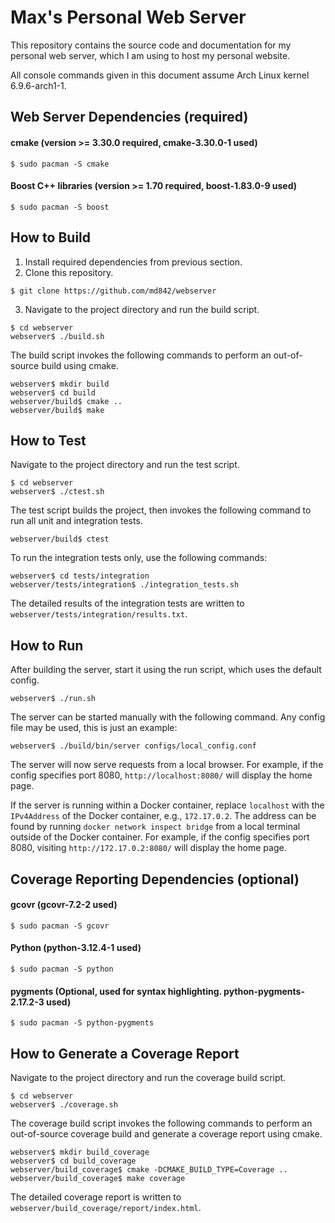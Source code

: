 # Max's Personal Web Server
This repository contains the source code and documentation for my personal web server, which I am using to host my personal website.

All console commands given in this document assume Arch Linux kernel 6.9.6-arch1-1.

## Web Server Dependencies (required)

#### cmake (version >= 3.30.0 required, cmake-3.30.0-1 used)
```console
$ sudo pacman -S cmake
```

#### Boost C++ libraries (version >= 1.70 required, boost-1.83.0-9 used)
```console
$ sudo pacman -S boost
```

## How to Build
1. Install required dependencies from previous section.
2. Clone this repository.
```console
$ git clone https://github.com/md842/webserver
```
3. Navigate to the project directory and run the build script.
```console
$ cd webserver
webserver$ ./build.sh
```
The build script invokes the following commands to perform an out-of-source build using cmake.
```console
webserver$ mkdir build
webserver$ cd build
webserver/build$ cmake ..
webserver/build$ make
```

## How to Test
Navigate to the project directory and run the test script.
```console
$ cd webserver
webserver$ ./ctest.sh
```

The test script builds the project, then invokes the following command to run all unit and integration tests.
```console
webserver/build$ ctest
```

To run the integration tests only, use the following commands:
```console
webserver$ cd tests/integration
webserver/tests/integration$ ./integration_tests.sh
```
The detailed results of the integration tests are written to `webserver/tests/integration/results.txt`.

## How to Run
After building the server, start it using the run script, which uses the default config.
```console
webserver$ ./run.sh
```

The server can be started manually with the following command. Any config file may be used, this is just an example:
```console
webserver$ ./build/bin/server configs/local_config.conf
```

The server will now serve requests from a local browser. For example, if the config specifies port 8080, `http://localhost:8080/` will display the home page. 

If the server is running within a Docker container, replace `localhost` with the `IPv4Address` of the Docker container, e.g., `172.17.0.2`. The address can be found by running `docker network inspect bridge` from a local terminal outside of the Docker container. For example, if the config specifies port 8080, visiting `http://172.17.0.2:8080/` will display the home page. 

## Coverage Reporting Dependencies (optional)

#### gcovr (gcovr-7.2-2 used)
```console
$ sudo pacman -S gcovr
```

#### Python (python-3.12.4-1 used)
```console
$ sudo pacman -S python
```

#### pygments (Optional, used for syntax highlighting. python-pygments-2.17.2-3 used)
```console
$ sudo pacman -S python-pygments
```

## How to Generate a Coverage Report
Navigate to the project directory and run the coverage build script.
```console
$ cd webserver
webserver$ ./coverage.sh
```
The coverage build script invokes the following commands to perform an out-of-source coverage build and generate a coverage report using cmake.
```console
webserver$ mkdir build_coverage
webserver$ cd build_coverage
webserver/build_coverage$ cmake -DCMAKE_BUILD_TYPE=Coverage ..
webserver/build_coverage$ make coverage
```
The detailed coverage report is written to `webserver/build_coverage/report/index.html`.